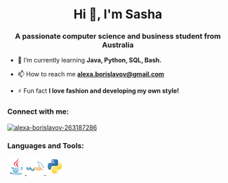 <h1 align="center">Hi 👋, I'm Sasha</h1>
<h3 align="center">A passionate computer science and business student from Australia</h3>

- 🌱 I’m currently learning **Java, Python, SQL, Bash.**

- 📫 How to reach me **alexa.borislavov@gmail.com**

- ⚡ Fun fact **I love fashion and developing my own style!**

<h3 align="left">Connect with me:</h3>
<p align="left">
<a href="https://linkedin.com/in/alexa-borislavov-263187286" target="blank"><img align="center" src="https://raw.githubusercontent.com/rahuldkjain/github-profile-readme-generator/master/src/images/icons/Social/linked-in-alt.svg" alt="alexa-borislavov-263187286" height="30" width="40" /></a>
</p>

<h3 align="left">Languages and Tools:</h3>
<p align="left"> <a href="https://www.java.com" target="_blank" rel="noreferrer"> <img src="https://raw.githubusercontent.com/devicons/devicon/master/icons/java/java-original.svg" alt="java" width="40" height="40"/> </a> <a href="https://www.mysql.com/" target="_blank" rel="noreferrer"> <img src="https://raw.githubusercontent.com/devicons/devicon/master/icons/mysql/mysql-original-wordmark.svg" alt="mysql" width="40" height="40"/> </a> <a href="https://www.python.org" target="_blank" rel="noreferrer"> <img src="https://raw.githubusercontent.com/devicons/devicon/master/icons/python/python-original.svg" alt="python" width="40" height="40"/> </a> </p>
